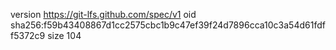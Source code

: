 version https://git-lfs.github.com/spec/v1
oid sha256:f59b43408867d1cc2575cbc1b9c47ef39f24d7896cca10c3a54d61fdff5372c9
size 104

